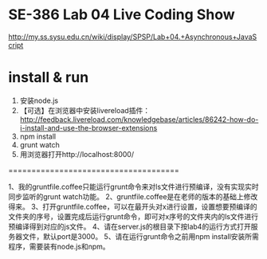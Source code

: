 # SE-386 Lab 04 Live Coding Show

http://my.ss.sysu.edu.cn/wiki/display/SPSP/Lab+04.+Asynchronous+JavaScript

# install & run

1. 安装node.js
2. 【可选】在浏览器中安装livereload插件：http://feedback.livereload.com/knowledgebase/articles/86242-how-do-i-install-and-use-the-browser-extensions
3. npm install
4. grunt watch
5. 用浏览器打开http://localhost:8000/

=====================================

1、我的gruntfile.coffee只能运行grunt命令来对ls文件进行预编译，没有实现实时同步监听的grunt watch功能。
2、gruntfile.coffee是在老师的版本的基础上修改得来。
3、打开gruntfile.coffee，可以在最开头对x进行设置，设置想要预编译的文件夹的序号，设置完成后运行grunt命令，即可对x序号的文件夹内的ls文件进行预编译得到对应的js文件。
4、请在server.js的根目录下按lab4的运行方式打开服务器文件，默认port是3000。
5、请在运行grunt命令之前用npm install安装所需程序，需要装有node.js和npm。